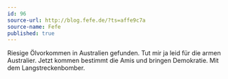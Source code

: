 ```yaml
---
id: 96
source-url: http://blog.fefe.de/?ts=affe9c7a
source-name: Fefe
published: true
---
```

 Riesige Ölvorkommen in Australien gefunden. Tut mir ja leid für die armen Australier. Jetzt kommen bestimmt die Amis und bringen Demokratie. Mit dem Langstreckenbomber.
